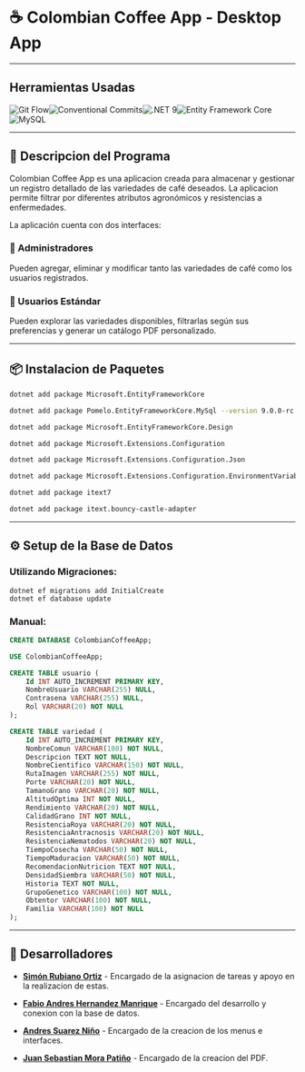 # ☕ Colombian Coffee App - Desktop App

---

## Herramientas Usadas

![Git Flow](https://img.shields.io/badge/Git%20Flow-FE7A16?logo=git&logoColor=white&style=for-the-badge)![Conventional Commits](https://img.shields.io/badge/Conventional%20Commits-FE5196.svg?style=for-the-badge&logo=conventional-commits&logoColor=white)![.NET 9](https://img.shields.io/badge/.NET_9-512BD4.svg?style=for-the-badge&logo=.net&logoColor=white)![Entity Framework Core](https://img.shields.io/badge/Entity_Framework_Core-0078D7.svg?style=for-the-badge&logo=nuget&logoColor=white)![MySQL](https://img.shields.io/badge/MySQL-4479A1.svg?style=for-the-badge&logo=mysql&logoColor=white)

---

## 📖 Descripcion del Programa 

Colombian Coffee App es una aplicacion creada para almacenar y gestionar un registro detallado de las variedades de café deseados. La aplicacion permite filtrar por diferentes atributos agronómicos y resistencias a enfermedades.

La aplicación cuenta con dos interfaces:

### 🙋 Administradores 
Pueden agregar, eliminar y modificar tanto las variedades de café como los usuarios registrados.

### 👤 Usuarios Estándar 
Pueden explorar las variedades disponibles, filtrarlas según sus preferencias y generar un catálogo PDF personalizado.

---

## 📦 Instalacion de Paquetes 

```bash
dotnet add package Microsoft.EntityFrameworkCore

dotnet add package Pomelo.EntityFrameworkCore.MySql --version 9.0.0-rc.1.efcore.9.0.0

dotnet add package Microsoft.EntityFrameworkCore.Design

dotnet add package Microsoft.Extensions.Configuration

dotnet add package Microsoft.Extensions.Configuration.Json

dotnet add package Microsoft.Extensions.Configuration.EnvironmentVariables

dotnet add package itext7

dotnet add package itext.bouncy-castle-adapter
```

---

## ⚙️ Setup de la Base de Datos 

### Utilizando Migraciones:
```
dotnet ef migrations add InitialCreate
dotnet ef database update

```

### Manual:
```sql
CREATE DATABASE ColombianCoffeeApp;

USE ColombianCoffeeApp;

CREATE TABLE usuario (
    Id INT AUTO_INCREMENT PRIMARY KEY,
    NombreUsuario VARCHAR(255) NULL,
    Contrasena VARCHAR(255) NULL,
    Rol VARCHAR(20) NOT NULL
);

CREATE TABLE variedad (
    Id INT AUTO_INCREMENT PRIMARY KEY,
    NombreComun VARCHAR(100) NOT NULL,
    Descripcion TEXT NOT NULL,
    NombreCientifico VARCHAR(150) NOT NULL,
    RutaImagen VARCHAR(255) NOT NULL,
    Porte VARCHAR(20) NOT NULL,
    TamanoGrano VARCHAR(20) NOT NULL,
    AltitudOptima INT NOT NULL,
    Rendimiento VARCHAR(20) NOT NULL,
    CalidadGrano INT NOT NULL,
    ResistenciaRoya VARCHAR(20) NOT NULL,
    ResistenciaAntracnosis VARCHAR(20) NOT NULL,
    ResistenciaNematodos VARCHAR(20) NOT NULL,
    TiempoCosecha VARCHAR(50) NOT NULL,
    TiempoMaduracion VARCHAR(50) NOT NULL,
    RecomendacionNutricion TEXT NOT NULL,
    DensidadSiembra VARCHAR(50) NOT NULL,
    Historia TEXT NOT NULL,
    GrupoGenetico VARCHAR(100) NOT NULL,
    Obtentor VARCHAR(100) NOT NULL,
    Familia VARCHAR(100) NOT NULL
);
```

---

## 👥 Desarrolladores

- [**Simón Rubiano Ortiz**](https://github.com/SimonRO06) - Encargado de la asignacion de tareas y apoyo en la realizacion de estas.

- [**Fabio Andres Hernandez Manrique**](https://github.com/fabioo-hm) - Encargado del desarrollo y conexion con la base de datos.

- [**Andres Suarez Niño**](https://github.com/andresn1906) - Encargado de la creacion de los menus e interfaces.

- [**Juan Sebastian Mora Patiño**](https://github.com/sebastian221-art) - Encargado de la creacion del PDF.
